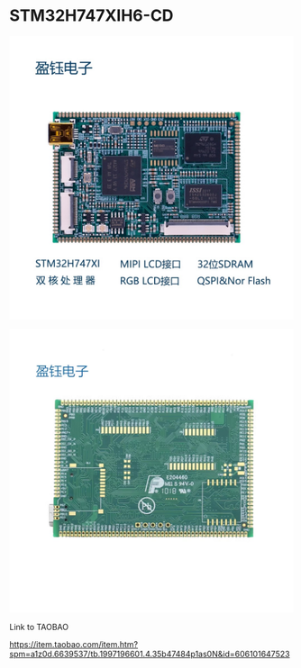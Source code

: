 # STM32H747XIH6-CD

![STM32H747XI Top](https://github.com/x893/STM32H747XIH6-CD/blob/32db35bf81be43e9652ab81bec5cfb7b2d18c787/images/top.jpg)

![STM32H747XI Bottom](https://github.com/x893/STM32H747XIH6-CD/blob/32db35bf81be43e9652ab81bec5cfb7b2d18c787/images/bottom.jpg)

Link to TAOBAO

https://item.taobao.com/item.htm?spm=a1z0d.6639537/tb.1997196601.4.35b47484p1as0N&id=606101647523
